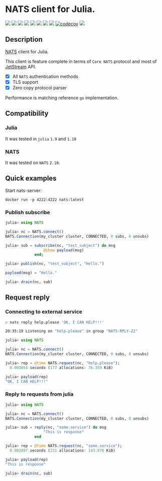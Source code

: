 
# NATS client for Julia.

[![](https://github.com/jakubwro/NATS.jl/actions/workflows/runtests.yml/badge.svg)](https://github.com/jakubwro/NATS.jl/actions/workflows/runtests.yml)
[![](https://github.com/jakubwro/NATS.jl/actions/workflows/chaos.yml/badge.svg)](https://github.com/jakubwro/NATS.jl/actions/workflows/chaos.yml)
[![](https://github.com/jakubwro/NATS.jl/actions/workflows/benchmarks.yml/badge.svg)](https://github.com/jakubwro/NATS.jl/actions/workflows/benchmarks.yml)
[![](https://github.com/jakubwro/NATS.jl/actions/workflows/tls.yml/badge.svg)](https://github.com/jakubwro/NATS.jl/actions/workflows/tls.yaml)
[![](https://github.com/jakubwro/NATS.jl/actions/workflows/auth.yml/badge.svg)](https://github.com/jakubwro/NATS.jl/actions/workflows/auth.yaml)
[![](https://github.com/jakubwro/NATS.jl/actions/workflows/cluster.yml/badge.svg)](https://github.com/jakubwro/NATS.jl/actions/workflows/cluster.yaml)
[![](https://github.com/jakubwro/NATS.jl/actions/workflows/jetstream.yml/badge.svg)](https://github.com/jakubwro/NATS.jl/actions/workflows/jetstream.yaml)
[![](https://github.com/jakubwro/NATS.jl/actions/workflows/documentation.yml/badge.svg)](https://github.com/jakubwro/NATS.jl/actions/workflows/documentation.yml)
[![codecov](https://codecov.io/gh/jakubwro/NATS.jl/graph/badge.svg?token=8X0HPK1T8E)](https://codecov.io/gh/jakubwro/NATS.jl)
[![](https://img.shields.io/badge/NATS.jl%20docs-dev-blue.svg)](https://jakubwro.github.io/NATS.jl/dev)

## Description

[NATS](https://nats.io) client for Julia.

This client is feature complete in terms of `Core NATS` protocol and most of [JetStream](https://docs.nats.io/nats-concepts/jetstream) API.
- [x] All `NATS` authentication methods
- [x] TLS support
- [x] Zero copy protocol parser

Performance is matching reference `go` implementation.

## Compatibility

### Julia

It was tested in `julia` `1.9` and `1.10`

### NATS

It was tested on `NATS` `2.10`.

## Quick examples

Start nats-server:

```
docker run -p 4222:4222 nats:latest
```

### Publish subscribe

```julia
julia> using NATS

julia> nc = NATS.connect()
NATS.Connection(my_cluster cluster, CONNECTED, 0 subs, 0 unsubs)

julia> sub = subscribe(nc, "test_subject") do msg
                 @show payload(msg)
             end;

julia> publish(nc, "test_subject", "Hello.")

payload(msg) = "Hello."

julia> drain(nc, sub)

```

## Request reply

### Connecting to external service

```bash
> nats reply help.please 'OK, I CAN HELP!!!'

20:35:19 Listening on "help.please" in group "NATS-RPLY-22"
```

```julia
julia> using NATS

julia> nc = NATS.connect()
NATS.Connection(my_cluster cluster, CONNECTED, 0 subs, 0 unsubs)

julia> rep = @time NATS.request(nc, "help.please");
  0.003854 seconds (177 allocations: 76.359 KiB)

julia> payload(rep)
"OK, I CAN HELP!!!"
```

### Reply to requests from julia

```julia
julia> using NATS

julia> nc = NATS.connect()
NATS.Connection(my_cluster cluster, CONNECTED, 0 subs, 0 unsubs)

julia> sub = reply(nc, "some.service") do msg
                 "This is response"
             end

julia> rep = @time NATS.request(nc, "some.service");
  0.002897 seconds (231 allocations: 143.078 KiB)

julia> payload(rep)
"This is response"

julia> drain(nc, sub)

```
